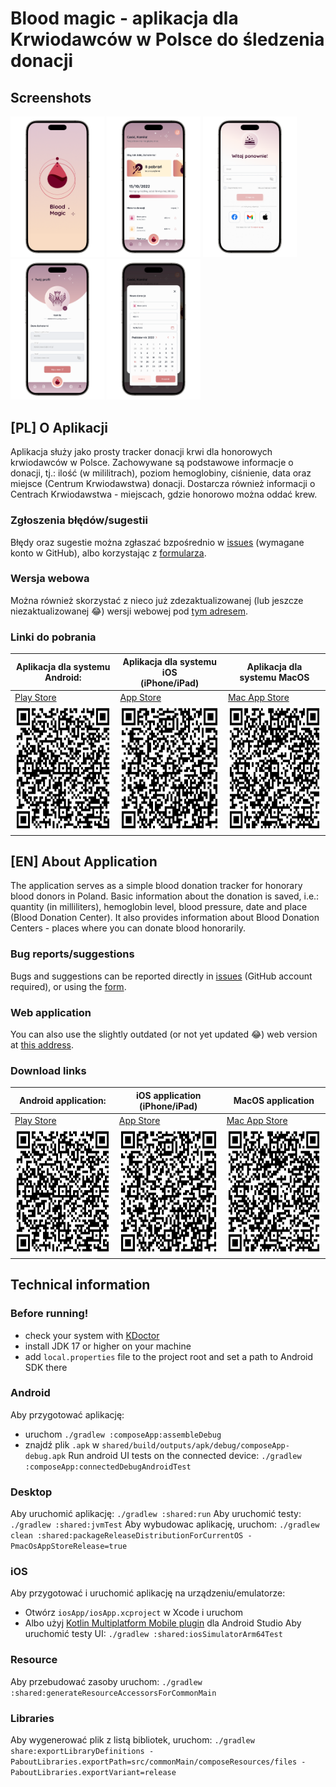 # Blood magic - aplikacja dla Krwiodawców w Polsce do śledzenia donacji

## Screenshots

[<img src="images/1.png" width="150" alt="App 1" />](images/1.png)
[<img src="images/2.png" width="150" alt="App 1" />](images/2.png)
[<img src="images/3.png" width="150" alt="App 1" />](images/3.png)
[<img src="images/4.png" width="150" alt="App 1" />](images/4.png)
[<img src="images/5.png" width="150" alt="App 1" />](images/5.png)

## [PL] O Aplikacji

Aplikacja służy jako prosty tracker donacji krwi dla honorowych krwiodawców w Polsce. Zachowywane są podstawowe informacje o donacji, tj.: ilość (w mililitrach), poziom hemoglobiny, ciśnienie, data oraz miejsce (Centrum Krwiodawstwa) donacji. Dostarcza również informacji o Centrach Krwiodawstwa - miejscach, gdzie honorowo można oddać krew.

### Zgłoszenia błędów/sugestii

Błędy oraz sugestie można zgłaszać bzpośrednio w [issues](https://github.com/emce/blood-magic/issues) (wymagane konto w GitHub), albo korzystając z [formularza](https://magiakrwi.cwiklin.ski/app/zgloszenie/).

### Wersja webowa

Można również skorzystać z nieco już zdezaktualizowanej (lub jeszcze niezaktualizowanej 😂) wersji webowej pod [tym adresem](https://magiakrwi.cwiklin.ski).

### Linki do pobrania


| Aplikacja dla systemu Android: | Aplikacja dla systemu iOS<br />(iPhone/iPad) | Aplikacja dla systemu MacOS |
| ----------- | ----------- | ----------- |
| [Play Store](https://play.google.com/store/apps/details?id=mobi.cwiklinski.bloodline) | [App Store](https://apps.apple.com/pl/app/blood-donor-diary/id1563904745?platform=iphone) | [Mac App Store](https://apps.apple.com/pl/app/blood-donor-diary/id1563904745?platform=mac) |
| <img src="images/play_store.png" width="200" height="200" alt="Play Store" /> | <img src="images/app_store.png" width="200" height="200" alt="App Store" /> | <img src="images/mac_app_store.png" width="200" height="200" alt="Mac App Store" /> |


## [EN] About Application

The application serves as a simple blood donation tracker for honorary blood donors in Poland. Basic information about the donation is saved, i.e.: quantity (in milliliters), hemoglobin level, blood pressure, date and place (Blood Donation Center). It also provides information about Blood Donation Centers - places where you can donate blood honorarily.

### Bug reports/suggestions

Bugs and suggestions can be reported directly in [issues](https://github.com/emce/blood-magic/issues) (GitHub account required), or using the [form](https://magiakrwi.cwiklin.ski/app/zgloszenie/).

### Web application

You can also use the slightly outdated (or not yet updated 😂) web version at [this address](https://bloodmagic.cwiklin.ski).

### Download links

|  Android application: | iOS application<br />(iPhone/iPad) | MacOS application |
| ----------- | ----------- | ----------- |
| [Play Store](https://play.google.com/store/apps/details?id=mobi.cwiklinski.bloodline) | [App Store](https://apps.apple.com/pl/app/blood-donor-diary/id1563904745?platform=iphone) | [Mac App Store](https://apps.apple.com/pl/app/blood-donor-diary/id1563904745?platform=mac) |
| <img src="images/play_store.png" width="200" height="200" alt="Play Store" /> | <img src="images/app_store.png" width="200" height="200" alt="App Store" /> | <img src="images/mac_app_store.png" width="200" height="200" alt="Mac App Store" /> |

## Technical information
### Before running!
 - check your system with [KDoctor](https://github.com/Kotlin/kdoctor)
 - install JDK 17 or higher on your machine
 - add `local.properties` file to the project root and set a path to Android SDK there

### Android
Aby przygotować aplikację:
 - uruchom `./gradlew :composeApp:assembleDebug`
 - znajdź plik `.apk` w `shared/build/outputs/apk/debug/composeApp-debug.apk`
Run android UI tests on the connected device: `./gradlew :composeApp:connectedDebugAndroidTest`

### Desktop
Aby uruchomić aplikację: `./gradlew :shared:run`
Aby uruchomić testy: `./gradlew :shared:jvmTest`
Aby wybudowac aplikację, uruchom: `./gradlew clean :shared:packageReleaseDistributionForCurrentOS -PmacOsAppStoreRelease=true`

### iOS
Aby przygotować i uruchomić aplikację  na urządzeniu/emulatorze:
 - Otwórz `iosApp/iosApp.xcproject` w Xcode i uruchom
- Albo użyj [Kotlin Multiplatform Mobile plugin](https://plugins.jetbrains.com/plugin/14936-kotlin-multiplatform-mobile) dla Android Studio
Aby uruchomić testy UI: `./gradlew :shared:iosSimulatorArm64Test`

### Resource
Aby przebudować zasoby uruchom:
`./gradlew :shared:generateResourceAccessorsForCommonMain`

### Libraries
Aby wygenerować plik z listą bibliotek, uruchom:
`./gradlew share:exportLibraryDefinitions -PaboutLibraries.exportPath=src/commonMain/composeResources/files -PaboutLibraries.exportVariant=release`


